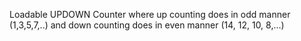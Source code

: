 Loadable UPDOWN Counter where up counting does in odd manner (1,3,5,7,..) and down counting does in even manner (14, 12, 10, 8,...)
